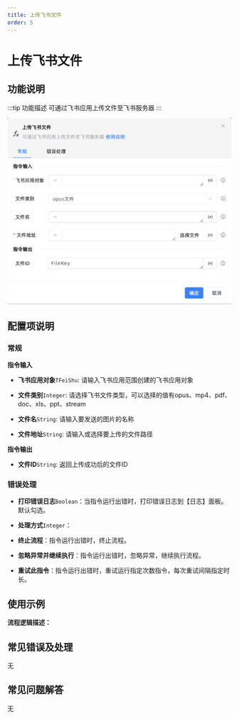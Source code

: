 ```yaml
---
title: 上传飞书文件
order: 5
---
```


# 上传飞书文件

## 功能说明

:::tip 功能描述
可通过飞书应用上传文件至飞书服务器
:::

![上传飞书文件](../../../assets/上传飞书文件_command.png)

## 配置项说明

### 常规

**指令输入**

- **飞书应用对象**`TFeiShu`: 请输入飞书应用范围创建的飞书应用对象

- **文件类别**`Integer`: 请选择飞书文件类型，可以选择的值有opus、mp4、pdf、doc、xls、ppt、stream

- **文件名**`String`: 请输入要发送的图片的名称

- **文件地址**`String`: 请输入或选择要上传的文件路径


**指令输出**

- **文件ID**`String`: 返回上传成功后的文件ID

### 错误处理

- **打印错误日志**`Boolean`：当指令运行出错时，打印错误日志到【日志】面板。默认勾选。

- **处理方式**`Integer`：

 - **终止流程**：指令运行出错时，终止流程。

 - **忽略异常并继续执行**：指令运行出错时，忽略异常，继续执行流程。

 - **重试此指令**：指令运行出错时，重试运行指定次数指令，每次重试间隔指定时长。

## 使用示例

**流程逻辑描述：** 

## 常见错误及处理

无

## 常见问题解答

无

